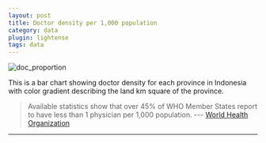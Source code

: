 ```yaml
---
layout: post
title: Doctor density per 1,000 population
category: data
plugin: lightense
tags: data
---
```


![doc_proportion](/assets/img/img1.png)

This is a bar chart showing doctor density for each province in Indonesia with color gradient describing the land km square of the province.

> Available statistics show that over 45% of WHO Member States report to have less than 1 physician
per 1,000 population.
> --- [World Health Organization](https://www.who.int/gho/health_workforce/physicians_density/en/)

---
